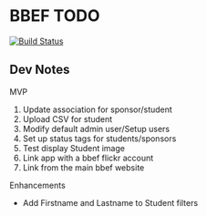 BBEF TODO
====
[![Build Status](https://travis-ci.org/mndeguzman/BBEF.png)](https://travis-ci.org/mndeguzman/BBEF.png)

Dev Notes
---------------

MVP
1. Update association for sponsor/student
2. Upload CSV for student
3. Modify default admin user/Setup users
4. Set up status tags for students/sponsors
5. Test display Student image
6. Link app with a bbef flickr account
7. Link from the main bbef website

Enhancements
- Add Firstname and Lastname to Student filters
